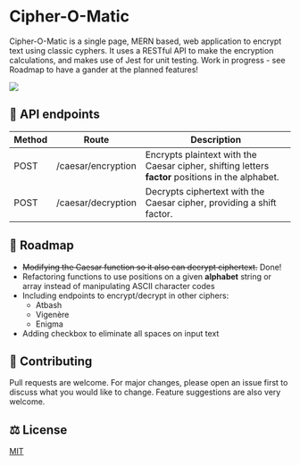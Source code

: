 # Cipher-O-Matic

Cipher-O-Matic is a single page, MERN based, web application to encrypt text using classic cyphers. It uses a RESTful API to make the encryption calculations, and makes use of Jest for unit testing. Work in progress - see Roadmap to have a gander at the planned features!

![](https://i.imgur.com/PbovmKo.gif)

## 🔌 API endpoints

| **Method** | **Route**          | **Description**                                                                                   |
|------------|--------------------|---------------------------------------------------------------------------------------------------|
| POST       | /caesar/encryption | Encrypts plaintext with the Caesar cipher, shifting letters **factor** positions in the alphabet. |
| POST       | /caesar/decryption | Decrypts ciphertext with the Caesar cipher, providing a shift factor.                             |

## 🧭 Roadmap

- ~~Modifying the Caesar function so it also can decrypt ciphertext.~~ Done!
- Refactoring functions to use positions on a given **alphabet** string or array instead of manipulating ASCII character codes
- Including endpoints to encrypt/decrypt in other ciphers:
  - Atbash
  - Vigenère
  - Enigma
- Adding checkbox to eliminate all spaces on input text

## 🤝 Contributing

Pull requests are welcome. For major changes, please open an issue first to discuss what you would like to change. Feature suggestions are also very welcome.

## ⚖️ License

[MIT](https://choosealicense.com/licenses/mit/)
